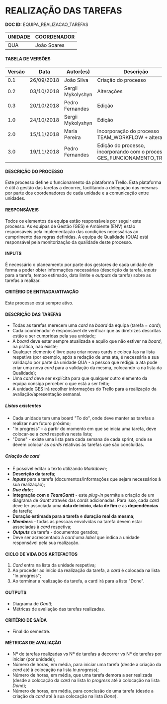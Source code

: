 # REALIZAÇÃO DAS TAREFAS

**DOC ID:**  EQUIPA_REALIZACAO_TAREFAS

| UNIDADE | COORDENADOR |
|---------|-------------|
|    QUA     |    João Soares    |   

#### TABELA DE VERSÕES

| Versão | Data | Autor(es) | Descrição |
|--------|------|---------|-----------|
|   0.1     |    26/09/2018  |    João Silva     |       Criação do processo    |
|   0.2     |    03/10/2018  |    Sergii Mykolyshyn     |       Alterações    |
|   0.3     |    20/10/2018  |    Pedro Fernandes     | Edição |
|   1.0     |    24/10/2018  |    Sergii Mykolyshyn     | Edição |
|   2.0     |    15/11/2018  | Maria Pereira | Incorporação do processo TEAM_WORKFLOW + alterações |
|3.0|19/11/2018|Pedro Fernandes|Edição do processo, incorporando com o processo GES_FUNCIONAMENTO_TRELLO

#### DESCRIÇÃO DO PROCESSO

Este processo define o funcionamento da plataforma Trello. Esta plataforma é útil à gestão das tarefas a decorrer, facilitando a delegação das mesmas por parte dos coordenadores de cada unidade e a comunicação entre unidades.

#### RESPONSÁVEIS

Todos os elementos da equipa estão responsáveis por seguir este processo. As equipas de Gestão (GES) e Ambiente (ENV) estão responsáveis pela implementação das condições necessárias ao cumprimento das regras definidas. A equipa de Qualidade (QUA) está responsável pela monitorização da qualidade deste processo.

#### INPUTS

É necessário o planeamento por parte dos gestores de cada unidade de forma a poder obter informações necessárias (descrição da tarefa, *inputs* para a tarefa, tempo estimado, data limite e *outputs* da tarefa) sobre as tarefas a realizar.

#### CRITÉRIO DE ENTRADA/ATIVAÇÃO

Este processo está sempre ativo.

#### DESCRIÇÃO DAS TAREFAS

* Todas as tarefas merecem uma _card_ na _board_ da equipa (tarefa = *card*);
* Cada coordenador é responsável de verificar que as diretrizes descritas estão a ser cumpridas pela sua unidade;
* A _board_ deve estar sempre atualizada e aquilo que não estiver na _board_, na prática, não existe;
* Qualquer elemento é livre para criar novas cards e colocá-las na lista respetiva (por exemplo, após a redação de uma ata, é necessária a sua validação por parte da unidade QUA - a pessoa que redigiu a ata pode criar uma nova _card_ para a validação da mesma, colocando-a na lista da Qualidade);
* Uma _card_ deve ser explícita para que qualquer outro elemento da equipa consiga perceber o que está a ser feito;
* A unidade GES irá recolher informações do Trello para a realização da avaliação/apresentação semanal.

##### Listas existentes
* Cada unidade tem uma board "To do", onde deve manter as tarefas a realizar num futuro próximo;
* "In progress" - a partir do momento em que se inicia uma tarefa, deve colocar-se a _card_ respetiva nesta lista;
* "Done" - existe uma lista para cada semana de cada sprint, onde se devem colocar as _cards_ relativas às tarefas que são concluídas.


##### Criação da _card_
* É possível editar o texto utilizando _Markdown_;
* **Descrição da tarefa**;
* **_Inputs_** para a tarefa (documentos/informações que sejam necessários à sua realização);
* **_Due date_**;
* **Integração com o _TeamGantt_** - este _plug-in_ permite a criação de um diagrama de *Gantt* através das *cards* adicionadas. Para isso, cada *card* deve ter associada uma **data de início**, **data de fim** e as **dependências** da tarefa;
* **Duração estimada para a tarefa** e **duração real da mesma**;
* **_Members_** - todas as pessoas envolvidas na tarefa devem estar associadas à _card_ respetiva;
* **_Outputs_** da tarefa - documentos gerados;
* Deve ser acrescentado à _card_ uma *label* que indica a unidade responsável pela sua realização.

#### CICLO DE VIDA DOS ARTEFACTOS

1. *Card* entra na lista da unidade respetiva;
2. Ao proceder ao início da realização da tarefa, a *card* é colocada na lista "In progress";
3. Ao terminar a realização da tarefa, a card irá para a lista "Done".

#### OUTPUTS

* Diagrama de *Gantt*;
* Métricas de avaliação das tarefas realizadas.

#### CRITÉRIO DE SAÍDA

* Final do semestre.

#### MÉTRICAS DE AVALIAÇÃO

* Nº de tarefas realizadas vs Nº de tarefas a decorrer vs Nº de tarefas por iniciar (por unidade);
* Número de horas, em média, para iniciar uma tarefa (desde a criação da *card* até à colocação na lista *In progress*);
* Número de horas, em média, que uma tarefa demora a ser realizada (desde a colocação da *card* na lista *In progress* até à colocação na lista *Done*);
* Número de horas, em média, para conclusão de uma tarefa (desde a criação da *card* até à sua colocação na lista *Done*).